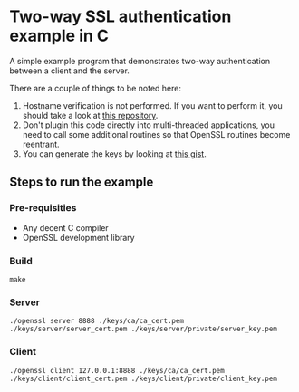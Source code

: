 # Two-way SSL authentication example in C

A simple example program that demonstrates two-way authentication between a client
and the server.

There are a couple of things to be noted here:

1. Hostname verification is not performed. If you want to perform it, you should take a look at [this repository](https://github.com/iSECPartners/ssl-conservatory).
2. Don't plugin this code directly into multi-threaded applications, you need to call some additional routines so that OpenSSL routines become reentrant.
3. You can generate the keys by looking at [this gist](https://gist.github.com/zapstar/4b51d7cfa74c7e709fcdaace19233443).

## Steps to run the example

### Pre-requisities
* Any decent C compiler
* OpenSSL development library

### Build
```
make
```

### Server
```
./openssl server 8888 ./keys/ca/ca_cert.pem ./keys/server/server_cert.pem ./keys/server/private/server_key.pem
```

### Client
```
./openssl client 127.0.0.1:8888 ./keys/ca/ca_cert.pem ./keys/client/client_cert.pem ./keys/client/private/client_key.pem
```
